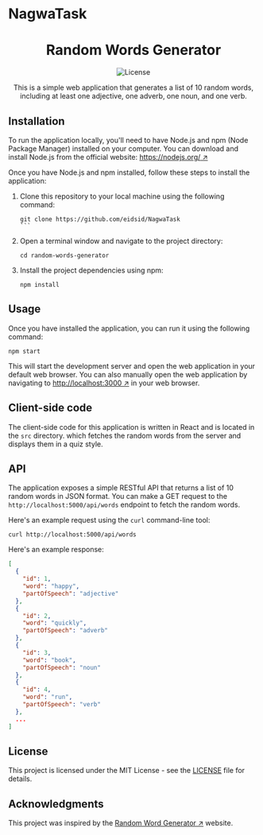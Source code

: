 # NagwaTask

<h1 align="center">Random Words Generator</h1>

<p align="center">
  <img src="[https://img.shields.io/github/license/your-username/random-words-generator ↗](https://img.shields.io/github/license/your-username/random-words-generator)" alt="License">
</p>

<p align="center">
  This is a simple web application that generates a list of 10 random words, including at least one adjective, one adverb, one noun, and one verb.
</p>

## Installation

To run the application locally, you'll need to have Node.js and npm (Node Package Manager) installed on your computer. You can download and install Node.js from the official website: [https://nodejs.org/ ↗](https://nodejs.org/)

Once you have Node.js and npm installed, follow these steps to install the application:

1. Clone this repository to your local machine using the following command:

   ````
   git clone https://github.com/eidsid/NagwaTask
   ```

   ````

2. Open a terminal window and navigate to the project directory:

   ```
   cd random-words-generator
   ```

3. Install the project dependencies using npm:

   ```
   npm install
   ```

## Usage

Once you have installed the application, you can run it using the following command:

```
npm start
```

This will start the development server and open the web application in your default web browser. You can also manually open the web application by navigating to [http://localhost:3000 ↗](http://localhost:3000) in your web browser.

## Client-side code

The client-side code for this application is written in React and is located in the `src` directory. which fetches the random words from the server and displays them in a quiz style.

## API

The application exposes a simple RESTful API that returns a list of 10 random words in JSON format. You can make a GET request to the `http://localhost:5000/api/words` endpoint to fetch the random words.

Here's an example request using the `curl` command-line tool:

```
curl http://localhost:5000/api/words
```

Here's an example response:

```json
[
  {
    "id": 1,
    "word": "happy",
    "partOfSpeech": "adjective"
  },
  {
    "id": 2,
    "word": "quickly",
    "partOfSpeech": "adverb"
  },
  {
    "id": 3,
    "word": "book",
    "partOfSpeech": "noun"
  },
  {
    "id": 4,
    "word": "run",
    "partOfSpeech": "verb"
  },
  ...
]
```

## License

This project is licensed under the MIT License - see the [LICENSE](LICENSE) file for details.

## Acknowledgments

This project was inspired by the [Random Word Generator ↗](https://www.randomwordgenerator.org/) website.
